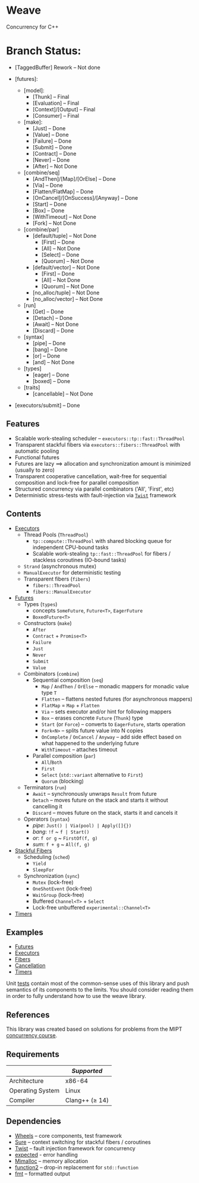 # Weave
Concurrency for C++

# Branch Status:

 - [TaggedBuffer] Rework – Not done

 - [futures]:
    - [model]:
      - [Thunk] – Final
      - [Evaluation] – Final
      - [Context]/[Output] – Final
      - [Consumer] – Final
    - [make]:
      - [Just] – Done
      - [Value] – Done
      - [Failure] – Done
      - [Submit] – Done
      - [Contract] – Done
      - [Never] – Done
      - [After] – Not Done
    - [combine/seq]
      - [AndThen]/[Map]/[OrElse] – Done
      - [Via] – Done
      - [Flatten/FlatMap] – Done
      - [OnCancel]/[OnSuccess]/[Anyway] – Done
      - [Start] – Done
      - [Box] – Done
      - [WithTimeout] – Not Done
      - [Fork] – Not Done
    - [combine/par]
      - [default/tuple] – Not Done
        - [First] – Done
        - [All] – Not Done
        - [Select] – Done
        - [Quorum] – Not Done
      - [default/vector] – Not Done
        - [First] – Done
        - [All] – Not Done
        - [Quorum] – Not Done
      - [no_alloc/tuple] – Not Done
      - [no_alloc/vector] – Not Done
    - [run]
      - [Get] – Done
      - [Detach] – Done
      - [Await] – Not Done
      - [Discard] – Done
    - [syntax]
      - [pipe] – Done
      - [bang] – Done
      - [or] – Done
      - [and] – Not Done
    - [types]
      - [eager] – Done
      - [boxed] – Done
    - [traits]
      - [cancellable] – Not Done

  - [executors/submit] – Done

## Features

- Scalable work-stealing scheduler – `executors::tp::fast::ThreadPool`
- Transparent stackful fibers via `executors::fibers::ThreadPool` with automatic pooling
- Functional futures
- Futures are lazy ⟹ allocation and synchronization amount is minimized (usually to zero)
- Transparent cooperative cancellation, wait-free for sequential composition and lock-free for parallel composition
- Structured concurrency via parallel combinators ('All', 'First', etc)
- Deterministic stress-tests with fault-injection via [`Twist`](https://gitlab.com/Lipovsky/twist) framework

## Contents

- [Executors](weave/executors)
  - Thread Pools (`ThreadPool`)
    - `tp::compute::ThreadPool` with shared blocking queue for independent CPU-bound tasks
    - Scalable work-stealing `tp::fast::ThreadPool` for fibers / stackless coroutines (IO-bound tasks)
  - `Strand` (asynchronous mutex)
  - `ManualExecutor` for deterministic testing
  - Transparent fibers (`fibers`)
    - `fibers::ThreadPool`
    - `fibers::ManualExecutor`
- [Futures](weave/futures)
  - Types (`types`)
    - concepts `SomeFuture`, `Future<T>`, `EagerFuture`
    - `BoxedFuture<T>`
  - Constructors (`make`)
    - `After`
    - `Contract` + `Promise<T>`
    - `Failure`
    - `Just`
    - `Never`
    - `Submit`
    - `Value`
  - Combinators (`combine`)
    - Sequential composition (`seq`)
      - `Map` / `AndThen` / `OrElse` – monadic mappers for monadic value type `T`
      - `Flatten` – flattens nested futures (for asynchronous mappers)
      - `FlatMap` = `Map` + `Flatten`
      - `Via` – sets executor and/or hint for following mappers
      - `Box` – erases concrete `Future` (`Thunk`) type
      - `Start` (or `Force`) – converts to `EagerFuture`, starts operation
      - `Fork<N>` – splits future value into N copies
      - `OnComplete` / `OnCancel` / `Anyway` – add side effect based on what happened to the underlying future
      - `WithTimeout` – attaches timeout
    - Parallel composition (`par`)
      - `All`/`Both`
      - `First`
      - `Select` (`std::variant` alternative to `First`)
      - `Quorum` (blocking)
  - Terminators (`run`)
    - `Await` – synchronously unwraps `Result` from future
    - `Detach` – moves future on the stack and starts it without cancelling it
    - `Discard` – moves future on the stack, starts it and cancels it
  - Operators (`syntax`)
    - _pipe_: `Just() | Via(pool) | Apply([]{})`
    - _bang_: `!f` ~ `f | Start()`
    - _or_: `f or g` ~ `FirstOf(f, g)`
    - _sum_: `f + g` ~ `All(f, g)`
- [Stackful Fibers](weave/fibers)
  - Scheduling (`sched`)
    - `Yield`
    - `SleepFor`
  - Synchronization (`sync`)
    - `Mutex` (lock-free)
    - `OneShotEvent` (lock-free)
    - `WaitGroup` (lock-free)
    - Buffered `Channel<T>` + `Select`
    - Lock-free unbuffered `experimental::Channel<T>`
- [Timers](weave/timers)

## Examples

- [Futures](examples/futures/main.cpp)
- [Executors](examples/executors/main.cpp)
- [Fibers](examples/fibers/main.cpp)
- [Cancellation](examples/cancel/main.cpp)
- [Timers](examples/timers/main.cpp)

Unit [tests](tests) contain most of the common-sense uses of this library and push semantics of its components to the limits. You should consider reading them in order to fully understand how to use the weave library.

## References

This library was created based on solutions for problems from the MIPT [concurrency course](https://gitlab.com/Lipovsky/concurrency-course).

## Requirements

|                  | _Supported_       |
|------------------|-------------------|
| Architecture     | x86-64            |
| Operating System | Linux             |
| Compiler         | Clang++ (≥ 14)    |

## Dependencies

- [Wheels](https://gitlab.com/Lipovsky/wheels) – core components, test framework
- [Sure](https://gitlab.com/Lipovsky/sure) – context switching for stackful fibers / coroutines
- [Twist](https://gitlab.com/Lipovsky/twist) – fault injection framework for concurrency
- [expected](https://github.com/TartanLlama/expected) - error handling
- [Mimalloc](https://github.com/microsoft/mimalloc) – memory allocation
- [function2](https://github.com/Naios/function2.git) – drop-in replacement for `std::function`
- [fmt](https://github.com/fmtlib/fmt.git) – formatted output


